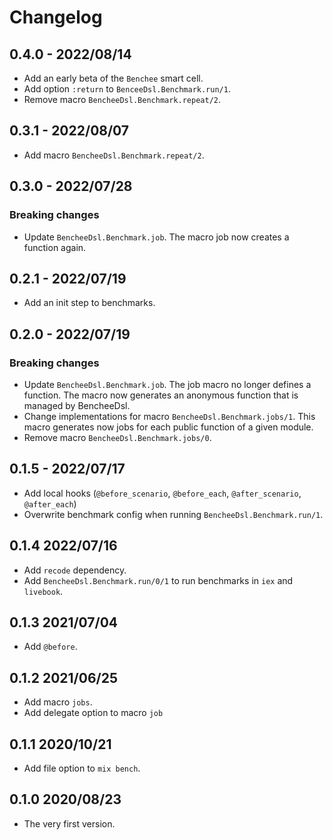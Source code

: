 # Changelog

## 0.4.0 - 2022/08/14

+ Add an early beta of the `Benchee` smart cell.
+ Add option `:return` to `BenceeDsl.Benchmark.run/1`.
+ Remove macro `BencheeDsl.Benchmark.repeat/2`.

## 0.3.1 - 2022/08/07

+ Add macro `BencheeDsl.Benchmark.repeat/2`.

## 0.3.0 - 2022/07/28

### Breaking changes

+ Update `BencheeDsl.Benchmark.job`. The macro job now creates a function again.

## 0.2.1 - 2022/07/19

+ Add an init step to benchmarks.

## 0.2.0 - 2022/07/19

### Breaking changes

+ Update `BencheeDsl.Benchmark.job`. The job macro no longer defines a function.
  The macro now generates an anonymous function that is managed by BencheeDsl.
+ Change implementations for macro `BencheeDsl.Benchmark.jobs/1`. This macro
  generates now jobs for each public function of a given module.
+ Remove macro `BencheeDsl.Benchmark.jobs/0`.

## 0.1.5 - 2022/07/17

+ Add local hooks (`@before_scenario`, `@before_each`, `@after_scenario`, `@after_each`)
+ Overwrite benchmark config when running `BencheeDsl.Benchmark.run/1`.

## 0.1.4 2022/07/16

+ Add `recode` dependency.
+ Add `BencheeDsl.Benchmark.run/0/1` to run benchmarks in `iex` and `livebook`.

## 0.1.3 2021/07/04

+ Add `@before`.

## 0.1.2 2021/06/25

+ Add macro `jobs`.
+ Add delegate option to macro `job`

## 0.1.1 2020/10/21

+ Add file option to `mix bench`.

## 0.1.0 2020/08/23

+ The very first version.
